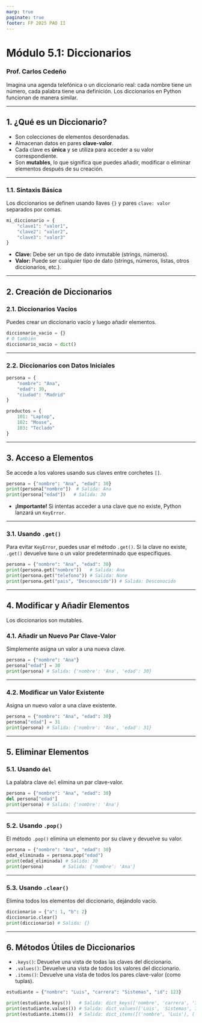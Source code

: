 ```yaml
---
marp: true
paginate: true
footer: FP 2025 PAO II
---
```


# Módulo 5.1: Diccionarios
### Prof. Carlos Cedeño


Imagina una agenda telefónica o un diccionario real: cada nombre tiene un número, cada palabra tiene una definición. Los diccionarios en Python funcionan de manera similar.

---

## 1\. ¿Qué es un Diccionario?


  * Son colecciones de elementos desordenadas.
  * Almacenan datos en pares **clave-valor**.
  * Cada clave es **única** y se utiliza para acceder a su valor correspondiente.
  * Son **mutables**, lo que significa que puedes añadir, modificar o eliminar elementos después de su creación.


---

### 1.1. Sintaxis Básica

Los diccionarios se definen usando llaves `{}` y pares `clave: valor` separados por comas.

```python
mi_diccionario = {
    "clave1": "valor1",
    "clave2": "valor2",
    "clave3": "valor3"
}
```

  * **Clave:** Debe ser un tipo de dato inmutable (strings, números).
  * **Valor:** Puede ser cualquier tipo de dato (strings, números, listas, otros diccionarios, etc.).


---

## 2\. Creación de Diccionarios

### 2.1. Diccionarios Vacíos

Puedes crear un diccionario vacío y luego añadir elementos.

```python
diccionario_vacio = {}
# O también
diccionario_vacio = dict()
```

---

### 2.2. Diccionarios con Datos Iniciales

```python
persona = {
    "nombre": "Ana",
    "edad": 30,
    "ciudad": "Madrid"
}

productos = {
    101: "Laptop",
    102: "Mouse",
    103: "Teclado"
}
```


---

## 3\. Acceso a Elementos

Se accede a los valores usando sus claves entre corchetes `[]`.

```python
persona = {"nombre": "Ana", "edad": 30}
print(persona["nombre"])  # Salida: Ana
print(persona["edad"])   # Salida: 30
```

  * **¡Importante\!** Si intentas acceder a una clave que no existe, Python lanzará un `KeyError`.

---

### 3.1. Usando `.get()`

Para evitar `KeyError`, puedes usar el método `.get()`. Si la clave no existe, `.get()` devuelve `None` o un valor predeterminado que especifiques.

```python
persona = {"nombre": "Ana", "edad": 30}
print(persona.get("nombre"))   # Salida: Ana
print(persona.get("telefono")) # Salida: None
print(persona.get("pais", "Desconocido")) # Salida: Desconocido
```

---

## 4\. Modificar y Añadir Elementos

Los diccionarios son mutables.

### 4.1. Añadir un Nuevo Par Clave-Valor

Simplemente asigna un valor a una nueva clave.

```python
persona = {"nombre": "Ana"}
persona["edad"] = 30
print(persona) # Salida: {'nombre': 'Ana', 'edad': 30}
```

---

### 4.2. Modificar un Valor Existente

Asigna un nuevo valor a una clave existente.

```python
persona = {"nombre": "Ana", "edad": 30}
persona["edad"] = 31
print(persona) # Salida: {'nombre': 'Ana', 'edad': 31}
```

---

## 5\. Eliminar Elementos

### 5.1. Usando `del`

La palabra clave `del` elimina un par clave-valor.

```python
persona = {"nombre": "Ana", "edad": 30}
del persona["edad"]
print(persona) # Salida: {'nombre': 'Ana'}
```


---

### 5.2. Usando `.pop()`

El método `.pop()` elimina un elemento por su clave y devuelve su valor.

```python
persona = {"nombre": "Ana", "edad": 30}
edad_eliminada = persona.pop("edad")
print(edad_eliminada) # Salida: 30
print(persona)       # Salida: {'nombre': 'Ana'}
```

---

### 5.3. Usando `.clear()`

Elimina todos los elementos del diccionario, dejándolo vacío.

```python
diccionario = {"a": 1, "b": 2}
diccionario.clear()
print(diccionario) # Salida: {}
```


---

## 6\. Métodos Útiles de Diccionarios

  * `.keys()`: Devuelve una vista de todas las claves del diccionario.
  * `.values()`: Devuelve una vista de todos los valores del diccionario.
  * `.items()`: Devuelve una vista de todos los pares clave-valor (como tuplas).

<!-- end list -->

```python
estudiante = {"nombre": "Luis", "carrera": "Sistemas", "id": 123}

print(estudiante.keys())   # Salida: dict_keys(['nombre', 'carrera', 'id'])
print(estudiante.values()) # Salida: dict_values(['Luis', 'Sistemas', 123])
print(estudiante.items())  # Salida: dict_items([('nombre', 'Luis'), ('carrera', 'Sistemas'), ('id', 123)])
```


